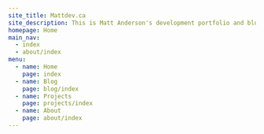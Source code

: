 ```yaml
---
site_title: Mattdev.ca
site_description: This is Matt Anderson's development portfolio and blog.
homepage: Home
main_nav:
  - index
  - about/index
menu:
  - name: Home
    page: index
  - name: Blog
    page: blog/index
  - name: Projects
    page: projects/index
  - name: About
    page: about/index
---
```

